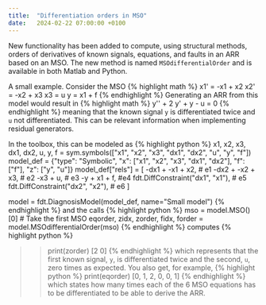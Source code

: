 ```yaml
---
title:  "Differentiation orders in MSO"
date:   2024-02-22 07:00:00 +0100
---
```

New functionality has been added to compute, using structural methods, orders of derivatives of known signals, equations, and faults in an ARR based on an MSO. The new method is named ```MSOdifferentialOrder``` and is available in both Matlab and Python.

A small example. Consider the MSO
{% highlight math %}
  x1' = -x1 + x2
  x2' = -x2 + x3
  x3 = u
  y = x1 + f
{% endhighlight %}
Generating an ARR from this model would result in
{% highlight math %}
y'' + 2 y' + y - u = 0
{% endhighlight %}
meaning that the known signal ```y``` is differentiated twice and ```u``` not differentiated. This can be relevant information when implementing residual generators.

In the toolbox, this can be modeled as
{% highlight python %}
x1, x2, x3, dx1, dx2, u, y, f = sym.symbols(["x1", "x2", "x3", "dx1", "dx2", "u", "y", "f"])
model_def = {"type": "Symbolic", "x": ["x1", "x2", "x3", "dx1", "dx2"], "f": ["f"], "z": ["y", "u"]}
model_def["rels"] = [
    -dx1 + -x1 + x2,  # e1
    -dx2 + -x2 + x3,  # e2
    -x3 + u,  # e3
    -y + x1 + f,  #e4
    fdt.DiffConstraint("dx1", "x1"),  # e5
    fdt.DiffConstraint("dx2", "x2"),  # e6
]

model = fdt.DiagnosisModel(model_def, name="Small model")
{% endhighlight %}
and the calls
{% highlight python %}
    mso = model.MSO()[0]  # Take the first MSO
    eqorder, zidx, zorder, fidx, forder = model.MSOdifferentialOrder(mso)
{% endhighlight %}
computes
{% highlight python %}
>> print(zorder)
[2 0]
{% endhighlight %}
which represents that the first known signal, ```y```, is differentiated twice and the second, ```u```, zero times as expected.
You also get, for example, 
{% highlight python %}
>> print(eqorder)
[0, 1, 2, 0, 0, 1]
{% endhighlight %}
which states how many times each of the 6 MSO equations has to be differentiated to be able to derive the ARR.
